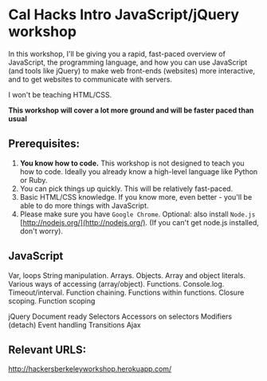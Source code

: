 # Cal Hacks Intro JavaScript/jQuery workshop

In this workshop, I'll be giving you a rapid, fast-paced overview of JavaScript, the programming language, and how you can use JavaScript (and tools like jQuery) to make web front-ends (websites) more interactive, and to get websites to communicate with servers.

I won't be teaching HTML/CSS.

**This workshop will cover a lot more ground and will be faster paced than usual**

## Prerequisites:

1. **You know how to code.** This workshop is not designed to teach you how to code. Ideally you already know a high-level language like Python or Ruby.
2. You can pick things up quickly. This will be relatively fast-paced.
3. Basic HTML/CSS knowledge. If you know more, even better - you'll be able to do more things with JavaScript.
4. Please make sure you have `Google Chrome`. Optional: also install `Node.js` [http://nodejs.org/](http://nodejs.org/). (If you can't get node.js installed, don't worry).

## JavaScript

Var, loops
String manipulation.
Arrays.
Objects.
Array and object literals.
Various ways of accessing (array/object).
Functions.
Console.log.
Timeout/interval.
Function chaining.
Functions within functions.
Closure scoping.
Function scoping

jQuery
Document ready
Selectors
Accessors on selectors
Modifiers (detach)
Event handling
Transitions
Ajax

## Relevant URLS:

http://hackersberkeleyworkshop.herokuapp.com/